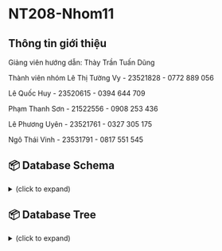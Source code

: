 # NT208-Nhom11

## Thông tin giới thiệu
Giảng viên hướng dẫn: Thày Trần Tuấn Dũng

Thành viên nhóm
Lê Thị Tường Vy - 23521828 - 0772 889 056

Lê Quốc Huy - 23520615 - 0394 644 709

Phạm Thanh Sơn - 21522556 - 0908 253 436

Lê Phương Uyên - 23521761 - 0327 305 175

Ngô Thái Vinh - 23531791 - 0817 551 545

<h2>📦 Database Schema</h2>
<details> <summary>(click to expand)</summary>
 <br>
 <details> <summary><strong>Users (Collection)</strong></summary>
  
 <h2> Users (Collection) </h2>
 Each user document contains personal details, skills, experience, and interactions.
   
  ### User Document Structure
  - **Username**: Unique identifier for the user.
  - **Email**: Unique email address.
  - **Password**: Hashed password for security.
  - **PhoneNumber**: Contact number.
  - **AvatarURL**: Link to profile picture.
  - **Skill**: List of skills.
  - **CreatedDate**: Timestamp of account creation.
  - **Experience**: Number of years of experience.
  - **CV_URL**: Link to resume.
  - **AverageRating**: Calculated from received ratings.
  
    #### RatingsReceived (Subcollection)
    - **RaterID**: Reference to the rating user.
    - **Score**: Rating score.
    - **Comment**: Feedback from the rater.
    - **RatingDate**: Timestamp.

    #### Projects (Subcollection)
    - **ProjectsID**: Reference to the project in the projects collection
    - **IsSucceed**: True || False (True mean the project is completed | False mean the user failed to deliver the project)
    - **IsOwned**: True || False (True mean this projects is owned/posted by this user | false mean this user is a participant) (if IsOwned = True, IsSucceed can not be False)
    - **AppliedDate**: Timestamp of application.
    - **ExpiredDate**: Deadline for project involvement. ( If the product have not been deliver after this date, it will be consider failed)

    #### Rooms (Subcollection)
    - **RoomID**: Unique identifier for the chat room.
    - **Participants**: List of UserIDs in the chat room.
      
      ##### Messages (Subcollection within Rooms)
      - **SenderID**: Link to the file.
      - **MessageText**: Content of the message.
      - **SentDate**: Timestamp.

         ##### Attachments (Subcollection within Messages)
         - **FileURL**: Link to the file. 
         - **FileType**: Type of the file.
         - **SentDate**: Timestamp.
  </details>
  
  <details><summary><strong>Companies (Collection)</strong></summary>
   
## Companies (Collection)
  Each company document contains information about a company.

  ### Company Document Structure
  - **Name**: Company name.
  - **Address**: Company location.
  - **AvatarURL**: Link to company profile image.
  - **AverageRating**: Computed from received ratings.
  - **OwnerID**: Reference to the owner user.
  - **Description**: Company bio.
    
    #### RatingsReceived (Subcollection)
    - **RaterID**: Reference to the rating user.
    - **Score**: Rating score.
    - **Comment**: Feedback from the rater.
    - **RatingDate**: Timestamp.

  </details>

  <details><summary><strong>Projects (Collection)</strong></summary>
   
## Projects (Collection)
  Each project document represents a posted job opportunity.

  ### Project Document Structure
  - **ProjectName**: Name of the project.
  - **UploadedDate**: Timestamp of posting.
  - **ExpiredDate**: Deadline for applications.
  - **MinSalary**: Financial estimate for the project.
  - **MaxSalary**: Financial estimate for the project.
  - **OwnerID**: Reference to the project owner.
  - **Description**: Details of the project.
  - **WorkingType**: Remote or on-site.
  - **WorkingPlace**: Location or online.
  - **Field**: Project category.
  - **Status**: Current state of the project.
  - **AverageRating**: Computed from received ratings.
    
    #### Applicants (Subcollection)
    - **AppliedDate**: Timestamp of application.
    - **Status**: "pending", "accepted", or "rejected".

    #### RatingsReceived (Subcollection)
    - **RaterID**: Reference to the rating user.
    - **Score**: Rating score.
    - **Comment**: Feedback from the rater.
    - **RatingDate**: Timestamp.

  </details>

  <details><summary><strong>Messages (Collection)</strong></summary>
   
## Messages (Collection)
  Global storage for messages between users.

  ### Message Document Structure
  - **SenderID**: Reference to sender.
  - **ReceiverID**: Reference to receiver.
  - **MessageText**: Content of the message.
  - **SentDate**: Timestamp.
    
    #### Attachments (Subcollection)
    - **FileURL**: Link to the file.
    - **FileType**: Type of the file.
    - **SentDate**: Timestamp.

  </details>
  
  <details><summary><strong>Payments (Collection)</strong></summary>
   
## Payments (Collection)
  Handles salary payments between users.

  ### Payment Document Structure
  - **SenderID**: Reference to the payer.
  - **ReceiverID**: Reference to the payee.
  - **Amount**: Amount paid.
  - **PaymentMethod**: Payment service used.
  - **TransactionStatus**: "pending", "falied", "completed", etc.
  - **PaymentDate**: Timestamp of transaction.
    
  </details>
  
</details>
<h2>📦 Database Tree</h2>
<details> <summary>(click to expand)</summary>
  <pre><code>
├── 📁 <strong>Users</strong><br>
│   ├── 📄 <code>Username</code>: string 🟊 <strong>Unique</strong><br>
│   ├── 📄 <code>Email</code>: string 🟊 <strong>Unique</strong><br>
│   ├── 📄 <code>Password</code>: string <br>
│   ├── 📄 <code>PhoneNumber</code>: string<br>
│   ├── 📄 <code>AvatarURL</code>: string<br>
│   ├── 📄 <code>Skill</code>: array of string<br>
│   ├── 📄 <code>CreatedDate</code>: timestamp<br>
│   ├── 📄 <code>Experience</code>: number<br>
│   ├── 📄 <code>CV_URL</code>: string<br>
│   ├── 📄 <code>AverageRating</code>: number<br>
│   ├── 📁 <strong>RatingsReceived</strong><br>
│   │   ├── 📄 <code>RaterID</code>: reference to user<br>
│   │   ├── 📄 <code>Score</code>: number<br>
│   │   ├── 📄 <code>Comment</code>: string<br>
│   │   └── 📄 <code>RatingDate</code>: timestamp<br>
│   ├── 📁 <strong>Projects</strong><br>
│   │   ├── 📄 <code>ProjectsID</code>: reference to project<br>
│   │   ├── 📄 <code>IsSucceed</code>: boolean<br>
│   │   ├── 📄 <code>IsOwned</code>: boolean<br>
│   │   ├── 📄 <code>AppliedDate</code>: timestamp<br>
│   │   └── 📄 <code>ExpiredDate</code>: timestamp<br>
│   └── 📁 <strong>Rooms</strong><br>
│       ├── 📄 <code>RoomID</code>: string 🟊 <strong>Unique</strong><br>
│       ├── 📄 <code>Participants</code>: array of string of users ID<br>
│       └── 📁 <strong>Messages</strong><br>
│           ├── 📄 <code>SenderID</code>: reference to user<br>
│           ├── 📄 <code>MessageText</code>: string<br>
│           ├── 📄 <code>SentDate</code>: timestamp<br>
│           └── 📁 <strong>Attachments</strong><br>
│               ├── 📄 <code>FileURL</code>: string<br>
│               ├── 📄 <code>FileType</code>: string<br>
│               └── 📄 <code>SentDate</code>: timestamp<br>
│ 
├── 📁 <strong>Companies</strong><br>
│   ├── 📄 <code>Name</code>: string 🟊 <strong>Unique</strong><br>
│   ├── 📄 <code>Address</code>: string<br>
│   ├── 📄 <code>AvatarURL</code>: string<br>
│   ├── 📄 <code>AverageRating</code>: number<br>
│   ├── 📄 <code>OwnerID</code>: reference<br>
│   ├── 📄 <code>Description</code>: string<br>
│   └── 📁 <strong>RatingsReceived</strong><br>
│       ├── 📄 <code>RaterID</code>: reference to user<br>
│       ├── 📄 <code>Score</code>: number<br>
│       ├── 📄 <code>Comment</code>: string<br>
│       └── 📄 <code>RatingDate</code>: timestamp<br>
│
├── 📁 <strong>Projects</strong><br>
│   ├── 📄 <code>ProjectName</code>: string <br>
│   ├── 📄 <code>UploadedDate</code>: timestamp<br>
│   ├── 📄 <code>ExpiredDate</code>: timestamp<br>
│   ├── 📄 <code>MinSalary</code>: number<br>
│   ├── 📄 <code>MaxSalary</code>: number<br>
│   ├── 📄 <code>OwnerID</code>: reference to user<br>
│   ├── 📄 <code>Description</code>: string<br>
│   ├── 📄 <code>WorkingType</code>: string<br>
│   ├── 📄 <code>WorkingPlace</code>: string<br>
│   ├── 📄 <code>Field</code>: string<br>
│   ├── 📄 <code>Status</code>: string<br>
│   ├── 📄 <code>AverageRating</code>: number<br>
│   ├── 📁 <strong>Applicants</strong><br>
│   │   ├── 📄 <code>AppliedDate</code>: timestamp<br>
│   │   └── 📄 <code>Status</code>: string<br>
│   └── 📁 <strong>RatingsReceived</strong><br>
│       ├── 📄 <code>RaterID</code>: reference to user<br>
│       ├── 📄 <code>Score</code>: number<br>
│       ├── 📄 <code>Comment</code>: string<br>
│       └── 📄 <code>RatingDate</code>: timestamp<br>
│
├── 📁 <strong>Messages</strong><br>
│   ├── 📄 <code>SenderID</code>: reference to user<br>
│   ├── 📄 <code>ReceiverID</code>: reference to user<br>
│   ├── 📄 <code>MessageText</code>: string<br>
│   ├── 📄 <code>SentDate</code>: timestamp<br>
│   └── 📁 <strong>Attachments</strong><br>
│       ├── 📄 <code>FileURL</code>: string<br>
│       ├── 📄 <code>FileType</code>: string<br>
│       └── 📄 <code>SentDate</code>: timestamp<br>
│
└── 📁 <strong>Payments</strong><br>
    ├── 📄 <code>SenderID</code>: reference to user<br>
    ├── 📄 <code>ReceiverID</code>: reference to user<br>
    ├── 📄 <code>Amount</code>: number<br>
    ├── 📄 <code>PaymentMethod</code>: string<br>
    ├── 📄 <code>TransactionStatus</code>: string<br>
    └── 📄 <code>PaymentDate</code>: timestamp<br>
    </code></pre>
</details>

